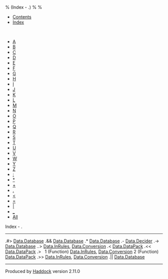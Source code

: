 % (Index - .)
% 
% 

-   [Contents](index.html)
-   [Index](doc-index.html)

 

-   [A](doc-index-A.html)
-   [B](doc-index-B.html)
-   [C](doc-index-C.html)
-   [D](doc-index-D.html)
-   [E](doc-index-E.html)
-   [F](doc-index-F.html)
-   [G](doc-index-G.html)
-   [H](doc-index-H.html)
-   [I](doc-index-I.html)
-   [J](doc-index-J.html)
-   [K](doc-index-K.html)
-   [L](doc-index-L.html)
-   [M](doc-index-M.html)
-   [N](doc-index-N.html)
-   [O](doc-index-O.html)
-   [P](doc-index-P.html)
-   [Q](doc-index-Q.html)
-   [R](doc-index-R.html)
-   [S](doc-index-S.html)
-   [T](doc-index-T.html)
-   [U](doc-index-U.html)
-   [V](doc-index-V.html)
-   [W](doc-index-W.html)
-   [Y](doc-index-Y.html)
-   [Z](doc-index-Z.html)
-   [:](doc-index-58.html)
-   [\*](doc-index-42.html)
-   [+](doc-index-43.html)
-   [.](doc-index-46.html)
-   [\<](doc-index-60.html)
-   [=](doc-index-61.html)
-   [|](doc-index-124.html)
-   [\_](doc-index-95.html)
-   [All](doc-index-All.html)

Index - .

  -------------- ----------------------------------------------------------------------------------------------------
  .\#\>          [Data.Database](Data-Database.html#v:.-35--62-)
  .&&            [Data.Database](Data-Database.html#v:.-38--38-)
  .\*            [Data.Database](Data-Database.html#v:.-42-)
  .-             [Data.Decider](Data-Decider.html#v:.-45-)
  .-\>           [Data.Database](Data-Database.html#v:.-45--62-)
  ..\>           [Data.InRules](Data-InRules.html#v:..-62-), [Data.Conversion](Data-Conversion.html#v:..-62-)
  .\<            [Data.DataPack](Data-DataPack.html#v:.-60-)
  .\<\<          [Data.DataPack](Data-DataPack.html#v:.-60--60-)
  .\>             
  1 (Function)   [Data.InRules](Data-InRules.html#v:.-62-), [Data.Conversion](Data-Conversion.html#v:.-62-)
  2 (Function)   [Data.DataPack](Data-DataPack.html#v:.-62-)
  .\>\>          [Data.InRules](Data-InRules.html#v:.-62--62-), [Data.Conversion](Data-Conversion.html#v:.-62--62-)
  .||            [Data.Database](Data-Database.html#v:.-124--124-)
  -------------- ----------------------------------------------------------------------------------------------------

Produced by [Haddock](http://www.haskell.org/haddock/) version 2.11.0
